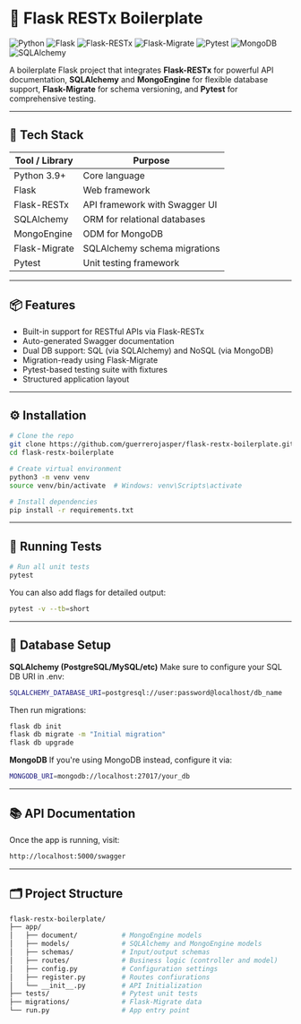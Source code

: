 # 🧪 Flask RESTx Boilerplate

![Python](https://img.shields.io/badge/Python-3.9%2B-blue?logo=python)
![Flask](https://img.shields.io/badge/Flask-%232c3e50?logo=flask&logoColor=white)
![Flask-RESTx](https://img.shields.io/badge/Flask--RESTx-009688?logo=swagger&logoColor=white)
![Flask-Migrate](https://img.shields.io/badge/Flask--Migrate-003545?logo=flask&logoColor=white)
![Pytest](https://img.shields.io/badge/Pytest-0A9EDC?logo=pytest&logoColor=white)
![MongoDB](https://img.shields.io/badge/MongoDB-4EA94B?logo=mongodb&logoColor=white)
![SQLAlchemy](https://img.shields.io/badge/SQLAlchemy-CA2C39?logo=sqlalchemy&logoColor=white)

A boilerplate Flask project that integrates **Flask-RESTx** for powerful API documentation, **SQLAlchemy** and **MongoEngine** for flexible database support, **Flask-Migrate** for schema versioning, and **Pytest** for comprehensive testing.

---

## 🚀 Tech Stack

| Tool / Library       | Purpose                                   |
|----------------------|--------------------------------------------|
|  Python 3.9+        | Core language                             |
|  Flask             | Web framework                             |
|  Flask-RESTx        | API framework with Swagger UI             |
|  SQLAlchemy        | ORM for relational databases              |
|  MongoEngine        | ODM for MongoDB                           |
|  Flask-Migrate      | SQLAlchemy schema migrations              |
|  Pytest             | Unit testing framework                    |

---

## 📦 Features

- Built-in support for RESTful APIs via Flask-RESTx
- Auto-generated Swagger documentation
- Dual DB support: SQL (via SQLAlchemy) and NoSQL (via MongoDB)
- Migration-ready using Flask-Migrate
- Pytest-based testing suite with fixtures
- Structured application layout

---

## ⚙️ Installation

```bash
# Clone the repo
git clone https://github.com/guerrerojasper/flask-restx-boilerplate.git
cd flask-restx-boilerplate

# Create virtual environment
python3 -m venv venv
source venv/bin/activate  # Windows: venv\Scripts\activate

# Install dependencies
pip install -r requirements.txt
```

---

## 🧪 Running Tests
```bash
# Run all unit tests
pytest
```
You can also add flags for detailed output:
```bash
pytest -v --tb=short
```

---

## 🔌 Database Setup
**SQLAlchemy (PostgreSQL/MySQL/etc)**
Make sure to configure your SQL DB URI in .env:
```bash
SQLALCHEMY_DATABASE_URI=postgresql://user:password@localhost/db_name
```
Then run migrations:
```bash
flask db init
flask db migrate -m "Initial migration"
flask db upgrade
```
**MongoDB**
If you're using MongoDB instead, configure it via:
```bash
MONGODB_URI=mongodb://localhost:27017/your_db
```

---

## 📚 API Documentation
Once the app is running, visit:
```bash
http://localhost:5000/swagger
```

---

## 🗂️ Project Structure
```bash
flask-restx-boilerplate/
├── app/
│   ├── document/           # MongoEngine models
│   ├── models/             # SQLAlchemy and MongoEngine models
│   ├── schemas/            # Input/output schemas
│   ├── routes/             # Business logic (controller and model)
│   ├── config.py           # Configuration settings
│   ├── register.py         # Routes confiurations
│   └── __init__.py         # API Initialization
├── tests/                  # Pytest unit tests
├── migrations/             # Flask-Migrate data
└── run.py                  # App entry point
```
